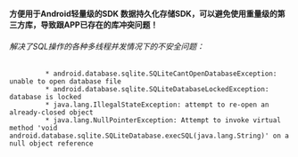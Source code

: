 #### 方便用于Android轻量级的SDK 数据持久化存储SDK，可以避免使用重量级的第三方库，导致跟APP已存在的库冲突问题！


###### 解决了SQL操作的各种多线程并发情况下的不安全问题：
```
         * android.database.sqlite.SQLiteCantOpenDatabaseException: unable to open database file
         * android.database.sqlite.SQLiteDatabaseLockedException: database is locked
         * java.lang.IllegalStateException: attempt to re-open an already-closed object
         * java.lang.NullPointerException: Attempt to invoke virtual method 'void android.database.sqlite.SQLiteDatabase.execSQL(java.lang.String)' on a null object reference

```